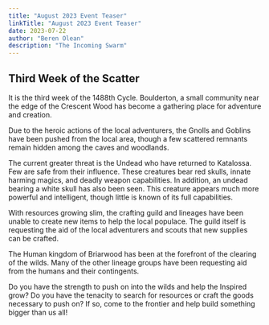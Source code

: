 ```yaml
---
title: "August 2023 Event Teaser"
linkTitle: "August 2023 Event Teaser"
date: 2023-07-22
author: "Beren Olean"
description: "The Incoming Swarm"
---
```

## Third Week of the Scatter

It is the third week of the 1488th Cycle.  Boulderton, a small community near the edge of the Crescent Wood has become a gathering place for adventure and creation.

Due to the heroic actions of the local adventurers, the Gnolls and Goblins have been pushed from the local area, though a few scattered remnants remain hidden among the caves and woodlands. 

The current greater threat is the Undead who have returned to Katalossa.  Few are safe from their influence.  These creatures bear red skulls, innate harming magics, and deadly weapon capabilities.  In addition, an undead bearing a white skull has also been seen.  This creature appears much more powerful and intelligent, though little is known of its full capabilities.

With resources growing slim, the crafting guild and lineages have been unable to create new items to help the local populace.  The guild itself is requesting the aid of the local adventurers and scouts that new supplies can be crafted.

The Human kingdom of Briarwood has been at the forefront of the clearing of the wilds.  Many of the other lineage groups have been requesting aid from the humans and their contingents.

Do you have the strength to push on into the wilds and help the Inspired grow? Do you have the tenacity to search for resources or craft the goods necessary to push on?  If so, come to the frontier and help build something bigger than us all!

